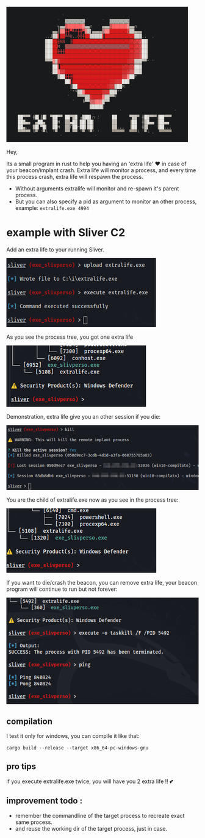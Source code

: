 ![Alt text](doc/banner.png?raw=true "EXTRA LIFE")

Hey,

Its a small program in rust to help you having an 'extra life' ❤️ in case of your beacon/implant crash.
Extra life will monitor a process, and every time this process crash, extra life will respawn the process.

- Without arguments extralife will monitor and re-spawn it's parent process.
- But you can also specify a pid as argument to monitor an other process, example: `extralife.exe 4994`

# example with Sliver C2

Add an extra life to your running Sliver.

![Alt text](doc/add_extra-life.png?raw=true "Add an extra life")

As you see the process tree, you got one extra life

![Alt text](doc/yougot_an_extra_life.png?raw=true "Process tree of your extra life")

Demonstration, extra life give you an other session if you die:

![Alt text](doc/extra_life.png?raw=true "EXTRA LIFE")

You are the child of extralife.exe now as you see in the process tree:

![Alt text](doc/extra-life_save-you.png?raw=true "Process tree after death")

If you want to die/crash the beacon, you can remove extra life, your beacon program will continue to run but not forever:

![Alt text](doc/remove_extra_life.png?raw=true "Remove")

## compilation

I test it only for windows, you can compile it like that:

```
cargo build --release --target x86_64-pc-windows-gnu
```

## pro tips

if you execute extralife.exe twice, you will have you 2 extra life !! 💕

## improvement todo :
- remember the commandline of the target process to recreate exact same process.
- and reuse the working dir of the target process, just in case.